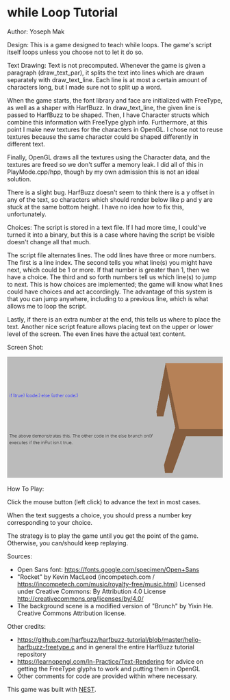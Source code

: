 # while Loop Tutorial

Author: Yoseph Mak

Design: This is a game designed to teach while loops. The game's script itself loops unless you choose not to let it do so.

Text Drawing: Text is not precomputed. Whenever the game is given a paragraph (draw_text_par), it splits the text into lines which are drawn separately with draw_text_line. Each line is at most a certain amount of characters long, but I made sure not to split up a word.

When the game starts, the font library and face are initialized with FreeType, as well as a shaper with HarfBuzz. In draw_text_line, the given line is passed to HarfBuzz to be shaped. Then, I have Character structs which combine this information with FreeType glyph info. Furthermore, at this point I make new textures for the characters in OpenGL. I chose not to reuse textures because the same character could be shaped differently in different text.

Finally, OpenGL draws all the textures using the Character data, and the textures are freed so we don't suffer a memory leak. I did all of this in PlayMode.cpp/hpp, though by my own admission this is not an ideal solution.

There is a slight bug. HarfBuzz doesn't seem to think there is a y offset in any of the text, so characters which should render below like p and y are stuck at the same bottom height. I have no idea how to fix this, unfortunately.

Choices: The script is stored in a text file. If I had more time, I could've turned it into a binary, but this is a case where having the script be visible doesn't change all that much.

The script file alternates lines. The odd lines have three or more numbers. The first is a line index. The second tells you what line(s) you might have next, which could be 1 or more. If that number is greater than 1, then we have a choice. The third and so forth numbers tell us which line(s) to jump to next. This is how choices are implemented; the game will know what lines could have choices and act accordingly. The advantage of this system is that you can jump anywhere, including to a previous line, which is what allows me to loop the script.

Lastly, if there is an extra number at the end, this tells us where to place the text. Another nice script feature allows placing text on the upper or lower level of the screen. The even lines have the actual text content.

Screen Shot:

![Screen Shot](screenshot.png)

How To Play:

Click the mouse button (left click) to advance the text in most cases.

When the text suggests a choice, you should press a number key corresponding to your choice.

The strategy is to play the game until you get the point of the game. Otherwise, you can/should keep replaying.

Sources:
- Open Sans font: https://fonts.google.com/specimen/Open+Sans
- "Rocket" by Kevin MacLeod (incompetech.com / https://incompetech.com/music/royalty-free/music.html)
    Licensed under Creative Commons: By Attribution 4.0 License
    http://creativecommons.org/licenses/by/4.0/
- The background scene is a modified version of "Brunch" by Yixin He. Creative Commons Attribution license.

Other credits:
- https://github.com/harfbuzz/harfbuzz-tutorial/blob/master/hello-harfbuzz-freetype.c and in general the entire HarfBuzz tutorial repository
- https://learnopengl.com/In-Practice/Text-Rendering for advice on getting the FreeType glyphs to work and putting them in OpenGL
- Other comments for code are provided within where necessary.

This game was built with [NEST](NEST.md).


